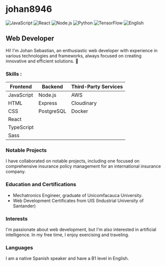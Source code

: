 # johan8946


![JavaScript](https://img.shields.io/badge/JavaScript-Expert-yellow)
![React](https://img.shields.io/badge/React-Expert-blue)
![Node.js](https://img.shields.io/badge/Node.js-Expert-green)
![Python](https://img.shields.io/badge/Python-Intermediate-blue?logo=python)
![TensorFlow](https://img.shields.io/badge/TensorFlow-Intermediate-orange?logo=tensorflow)
![English](https://img.shields.io/badge/English-B1-brightgreen)


## Web Developer

Hi! I'm Johan Sebastian, an enthusiastic web developer with experience in various technologies and frameworks, always focused on creating innovative and efficient solutions. 🚀


### Skills :

| Frontend   | Backend    | Third-Party Services |
| ---------- | ---------- | -------------------- |
| JavaScript | Node.js    | AWS                  |
| HTML       | Express    | Cloudinary           |
| CSS        | PostgreSQL | Docker               |
| React      |     
| TypeScript |
| Sass       |

### Notable Projects

I have collaborated on notable projects, including one focused on comprehensive insurance policy management for an international insurance company.

### Education and Certifications

- Mechatronics Engineer, graduate of Unicomfacauca University.
- Web Development Certificates from UIS (Industrial University of Santander)

### Interests

I'm passionate about web development, but I'm also interested in artificial intelligence. In my free time, I enjoy exercising and traveling.

### Languages

I am a native Spanish speaker and have a B1 level in English.
